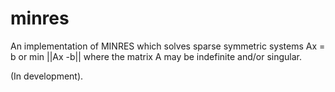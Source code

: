 # minres

An implementation of MINRES which solves sparse symmetric systems Ax = b or 
min ||Ax -b|| where the matrix A may be indefinite and/or singular.

(In development).

